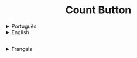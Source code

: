 <h1 align="center">Count Button</h1>
<details>
<summary>Português</summary>
  <h2>O que é o Arduino</h2>
  <p>Arduíno é uma placa de prototipagem eletrônica de código aberto. O projeto, surgido na cidade de Ivrea, na Itália, em 2005, inclui hardware e software livre e visa oferecer ferramentas adaptáveis e de baixo custo para a criação de projetos interativos de diversas ordens. Fazendo uma comparação tosca, uma placa Arduíno funciona como uma base de Lego sobre a qual o desenvolvedor junta várias peças e monta um protótipo. Uma placa Arduíno é composta, basicamente, por um controlador Atmel AVR de 8 bits, uma interface serial ou USB e alguns pinos digitais e analógicos.</p>
  
  <p>Assim, a partir desses componentes, ela pode servir tanto para o desenvolvimento de projetos interativos como ser conectada a um outro computador. Em suma, o Arduíno é uma plataforma sobre a qual serão construídos outros equipamentos — e ele não deve ser confundido com o Raspberry Pi, equipamento visualmente semelhante a ele, mas que funciona como um computador de placa única.</p>

  <p>O conjunto da obra é composto não somente pela parte de hardware, mas também pelo software. Ambos em código aberto, eles podem ser modificados conforme a necessidade do usuário — e basta programar usando o software do Arduíno para contar ao equipamento o que ele deve fazer.</p>

  <p>A parte de software é desenvolvida por meio de linguagem C/C++ — e tudo isso acontece em um ambiente gráfico escrito em Java. Ele ainda traz um firmware embutido e que é carregado na memória ROM da placa. A base do Arduíno é justamente a ideia do “faça você mesmo”, também conhecido pela sigla em inglês DIY (de do it yourself). Como existem placas de diferentes tamanhos, elas podem ser adaptadas aos mais variados projetos, como é o caso do uso do Arduíno Gemma, usado para a criação de um dispositivo de computação vestível.</p>
</details>

<details>
<summary>English</summary>
  <h2>What is Arduino</h2>
  <p>Arduino is an open source electronic prototyping board. The project, created in the city of Ivrea, Italy, in 2005, includes free hardware and software and aims to offer adaptable and low-cost tools for the creation of interactive projects of different types.</p>
  
  <p>To make a rough comparison, an Arduino board works like a Lego base on which the developer puts together several pieces and assembles a prototype. An Arduino board basically consists of an 8-bit Atmel AVR controller, a serial or USB interface, and some digital and analog pins.</p>

  <p>So, from these components, it can be used both for the development of interactive projects and be connected to another computer. In short, the Arduino is a platform on which other equipment will be built — and it should not be confused with the Raspberry Pi, equipment that is visually similar to it, but which functions as a single-board computer.</p>

  ##

  <p>The whole work is composed not only of the hardware part, but also of the software. Both open source, they can be modified as needed by the user — and just program using the Arduino software to tell the equipment what it should do.</p>

  <p>The software part is developed using the C/C++ language — and all this happens in a graphical environment written in Java. It even has firmware built in and loaded into the board's ROM memory.</p>

  <p>The basis of the Arduino is precisely the idea of ​​“do it yourself”, also known by the acronym in English DIY (from do it yourself). As there are boards of different sizes, they can be adapted to the most varied projects, such as the use of the Arduino Gemma, used to create a wearable computing device.</p>
</details>

##

<details>
<summary>Français</summary>
  <h2>Qu'est-ce qu'Arduino</h2>
  <p>Arduino est une carte de prototypage électronique open source. Le projet, créé dans la ville d'Ivrée, en Italie, en 2005, comprend du matériel et des logiciels gratuits et vise à offrir des outils adaptables et peu coûteux pour la création de projets interactifs de différents types.</p>
  
  <p>Pour faire une comparaison approximative, une carte Arduino fonctionne comme une base Lego sur laquelle le développeur assemble plusieurs pièces et assemble un prototype. Une carte Arduino se compose essentiellement d'un contrôleur AVR Atmel 8 bits, d'une interface série ou USB et de quelques broches numériques et analogiques.</p>

  <p>Ainsi, à partir de ces composants, il peut être utilisé à la fois pour le développement de projets interactifs et être connecté à un autre ordinateur. Bref, l'Arduino est une plateforme sur laquelle seront construits d'autres équipements — et il ne faut pas le confondre avec le Raspberry Pi, équipement qui lui est visuellement similaire, mais qui fonctionne comme un ordinateur monocarte.</p>

  ##

  <p>L'ensemble du travail est composé non seulement de la partie matérielle, mais aussi du logiciel. Tous deux open source, ils peuvent être modifiés selon les besoins de l'utilisateur - et il suffit de programmer à l'aide du logiciel Arduino pour dire à l'équipement ce qu'il doit faire.</p>

  <p>La partie logicielle est développée en langage C/C++ — et tout cela se passe dans un environnement graphique écrit en Java. Il a même un firmware intégré et chargé dans la mémoire ROM de la carte.</p>

  <p>La base de l'Arduino est précisément l'idée de "do it yourself", également connue sous l'acronyme en anglais DIY (de do it yourself). Comme il existe des cartes de différentes tailles, elles peuvent être adaptées aux projets les plus variés, comme l'utilisation de l'Arduino Gemma, utilisé pour créer un appareil informatique portable.</p>
</details>
